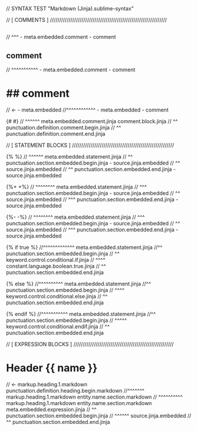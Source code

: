 // SYNTAX TEST "Markdown (Jinja).sublime-syntax"

// [ COMMENTS ] ///////////////////////////////////////////////////////////////

   ##
// ^^^ - meta.embedded.comment - comment

   ## comment
// ^^^^^^^^^^^ - meta.embedded.comment - comment

#  ## comment
// <- - meta.embedded
//^^^^^^^^^^^^ - meta.embedded - comment

   {#  #}
// ^^^^^^ meta.embedded.comment.jinja comment.block.jinja
// ^^ punctuation.definition.comment.begin.jinja
//     ^^ punctuation.definition.comment.end.jinja

// [ STATEMENT BLOCKS ] ///////////////////////////////////////////////////////

   {%  %}
// ^^^^^^ meta.embedded.statement.jinja
// ^^ punctuation.section.embedded.begin.jinja - source.jinja.embedded
//   ^^ source.jinja.embedded
//     ^^ punctuation.section.embedded.end.jinja - source.jinja.embedded

   {%+  +%}
// ^^^^^^^^ meta.embedded.statement.jinja
// ^^^ punctuation.section.embedded.begin.jinja - source.jinja.embedded
//    ^^ source.jinja.embedded
//      ^^^ punctuation.section.embedded.end.jinja - source.jinja.embedded

   {%-  -%}
// ^^^^^^^^ meta.embedded.statement.jinja
// ^^^ punctuation.section.embedded.begin.jinja - source.jinja.embedded
//    ^^ source.jinja.embedded
//      ^^^ punctuation.section.embedded.end.jinja - source.jinja.embedded

  {% if true %}
//^^^^^^^^^^^^^ meta.embedded.statement.jinja
//^^ punctuation.section.embedded.begin.jinja
//   ^^ keyword.control.conditional.if.jinja
//      ^^^^ constant.language.boolean.true.jinja
//           ^^ punctuation.section.embedded.end.jinja

  {% else %}
//^^^^^^^^^^ meta.embedded.statement.jinja
//^^ punctuation.section.embedded.begin.jinja
//   ^^^^ keyword.control.conditional.else.jinja
//        ^^ punctuation.section.embedded.end.jinja

  {% endif %}
//^^^^^^^^^^^ meta.embedded.statement.jinja
//^^ punctuation.section.embedded.begin.jinja
//   ^^^^^ keyword.control.conditional.endif.jinja
//         ^^ punctuation.section.embedded.end.jinja

// [ EXPRESSION BLOCKS ] //////////////////////////////////////////////////////

# Header {{ name }}
// <- markup.heading.1.markdown punctuation.definition.heading.begin.markdown
//^^^^^^^ markup.heading.1.markdown entity.name.section.markdown
//       ^^^^^^^^^^ markup.heading.1.markdown entity.name.section.markdown meta.embedded.expression.jinja
//       ^^ punctuation.section.embedded.begin.jinja
//         ^^^^^^ source.jinja.embedded
//               ^^ punctuation.section.embedded.end.jinja
